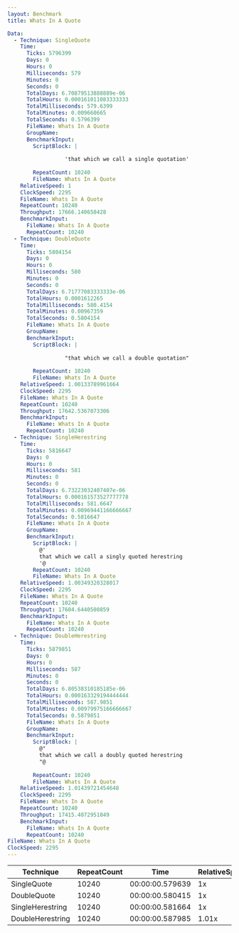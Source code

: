 ```yaml
---
layout: Benchmark
title: Whats In A Quote

Data: 
  - Technique: SingleQuote
    Time: 
      Ticks: 5796399
      Days: 0
      Hours: 0
      Milliseconds: 579
      Minutes: 0
      Seconds: 0
      TotalDays: 6.70879513888889e-06
      TotalHours: 0.000161011083333333
      TotalMilliseconds: 579.6399
      TotalMinutes: 0.009660665
      TotalSeconds: 0.5796399
      FileName: Whats In A Quote
      GroupName: 
      BenchmarkInput: 
        ScriptBlock: |
          
                  'that which we call a single quotation'
              
        RepeatCount: 10240
        FileName: Whats In A Quote
    RelativeSpeed: 1
    ClockSpeed: 2295
    FileName: Whats In A Quote
    RepeatCount: 10240
    Throughput: 17666.140650428
    BenchmarkInput: 
      FileName: Whats In A Quote
      RepeatCount: 10240
  - Technique: DoubleQuote
    Time: 
      Ticks: 5804154
      Days: 0
      Hours: 0
      Milliseconds: 580
      Minutes: 0
      Seconds: 0
      TotalDays: 6.71777083333333e-06
      TotalHours: 0.0001612265
      TotalMilliseconds: 580.4154
      TotalMinutes: 0.00967359
      TotalSeconds: 0.5804154
      FileName: Whats In A Quote
      GroupName: 
      BenchmarkInput: 
        ScriptBlock: |
          
                  "that which we call a double quotation"
              
        RepeatCount: 10240
        FileName: Whats In A Quote
    RelativeSpeed: 1.00133789961664
    ClockSpeed: 2295
    FileName: Whats In A Quote
    RepeatCount: 10240
    Throughput: 17642.5367073306
    BenchmarkInput: 
      FileName: Whats In A Quote
      RepeatCount: 10240
  - Technique: SingleHerestring
    Time: 
      Ticks: 5816647
      Days: 0
      Hours: 0
      Milliseconds: 581
      Minutes: 0
      Seconds: 0
      TotalDays: 6.73223032407407e-06
      TotalHours: 0.000161573527777778
      TotalMilliseconds: 581.6647
      TotalMinutes: 0.00969441166666667
      TotalSeconds: 0.5816647
      FileName: Whats In A Quote
      GroupName: 
      BenchmarkInput: 
        ScriptBlock: |
          @'
          that which we call a singly quoted herestring
          '@
        RepeatCount: 10240
        FileName: Whats In A Quote
    RelativeSpeed: 1.00349320328017
    ClockSpeed: 2295
    FileName: Whats In A Quote
    RepeatCount: 10240
    Throughput: 17604.6440500859
    BenchmarkInput: 
      FileName: Whats In A Quote
      RepeatCount: 10240
  - Technique: DoubleHerestring
    Time: 
      Ticks: 5879851
      Days: 0
      Hours: 0
      Milliseconds: 587
      Minutes: 0
      Seconds: 0
      TotalDays: 6.80538310185185e-06
      TotalHours: 0.000163329194444444
      TotalMilliseconds: 587.9851
      TotalMinutes: 0.00979975166666667
      TotalSeconds: 0.5879851
      FileName: Whats In A Quote
      GroupName: 
      BenchmarkInput: 
        ScriptBlock: |
          @"
          that which we call a doubly quoted herestring
          "@
              
        RepeatCount: 10240
        FileName: Whats In A Quote
    RelativeSpeed: 1.01439721454648
    ClockSpeed: 2295
    FileName: Whats In A Quote
    RepeatCount: 10240
    Throughput: 17415.4072951849
    BenchmarkInput: 
      FileName: Whats In A Quote
      RepeatCount: 10240
FileName: Whats In A Quote
ClockSpeed: 2295
---
```





|Technique       |RepeatCount|Time           |RelativeSpeed|Throughput|
|----------------|-----------|---------------|-------------|----------|
|SingleQuote     |10240      |00:00:00.579639|1x           |17666.14/s|
|DoubleQuote     |10240      |00:00:00.580415|1x           |17642.54/s|
|SingleHerestring|10240      |00:00:00.581664|1x           |17604.64/s|
|DoubleHerestring|10240      |00:00:00.587985|1.01x        |17415.41/s|
